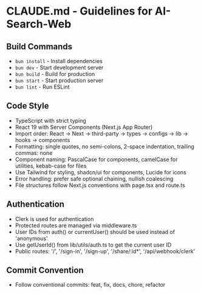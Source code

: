 # CLAUDE.md - Guidelines for AI-Search-Web

## Build Commands
- `bun install` - Install dependencies
- `bun dev` - Start development server
- `bun build` - Build for production
- `bun start` - Start production server
- `bun lint` - Run ESLint

## Code Style
- TypeScript with strict typing
- React 19 with Server Components (Next.js App Router)
- Import order: React → Next → third-party → types → configs → lib → hooks → components
- Formatting: single quotes, no semi-colons, 2-space indentation, trailing commas: none
- Component naming: PascalCase for components, camelCase for utilities, kebab-case for files
- Use Tailwind for styling, shadcn/ui for components, Lucide for icons
- Error handling: prefer safe optional chaining, nullish coalescing
- File structures follow Next.js conventions with page.tsx and route.ts

## Authentication
- Clerk is used for authentication
- Protected routes are managed via middleware.ts
- User IDs from auth() or currentUser() should be used instead of 'anonymous'
- Use getUserId() from lib/utils/auth.ts to get the current user ID
- Public routes: '/', '/sign-in', '/sign-up', '/share/:id*', '/api/webhook/clerk'

## Commit Convention
- Follow conventional commits: feat, fix, docs, chore, refactor